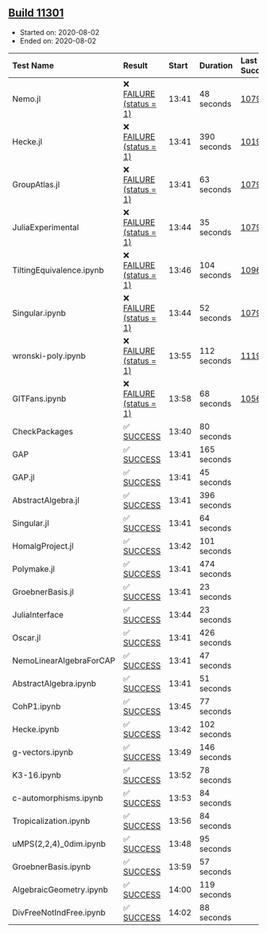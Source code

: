 ## [Build 11301](https://oscarci.mathematik.uni-kl.de/job/oscar/11301/)

* Started on: 2020-08-02
* Ended on: 2020-08-02

| Test Name    | Result | Start | Duration | Last Success | First Failure |
|:-------------|:-------|:------|:---------|:-------------|:--------------|
| Nemo.jl | ❌ [FAILURE (status = 1)](https://oscarci.mathematik.uni-kl.de/job/oscar/11301/artifact/logs/build-11301/Nemo.jl.log) | 13:41 | 48 seconds | [10790](https://oscarci.mathematik.uni-kl.de/job/oscar/10790/) | [10791](https://oscarci.mathematik.uni-kl.de/job/oscar/10791/) |
| Hecke.jl | ❌ [FAILURE (status = 1)](https://oscarci.mathematik.uni-kl.de/job/oscar/11301/artifact/logs/build-11301/Hecke.jl.log) | 13:41 | 390 seconds | [10197](https://oscarci.mathematik.uni-kl.de/job/oscar/10197/) | [10198](https://oscarci.mathematik.uni-kl.de/job/oscar/10198/) |
| GroupAtlas.jl | ❌ [FAILURE (status = 1)](https://oscarci.mathematik.uni-kl.de/job/oscar/11301/artifact/logs/build-11301/GroupAtlas.jl.log) | 13:41 | 63 seconds | [10790](https://oscarci.mathematik.uni-kl.de/job/oscar/10790/) | [10791](https://oscarci.mathematik.uni-kl.de/job/oscar/10791/) |
| JuliaExperimental | ❌ [FAILURE (status = 1)](https://oscarci.mathematik.uni-kl.de/job/oscar/11301/artifact/logs/build-11301/JuliaExperimental.log) | 13:44 | 35 seconds | [10790](https://oscarci.mathematik.uni-kl.de/job/oscar/10790/) | [10791](https://oscarci.mathematik.uni-kl.de/job/oscar/10791/) |
| TiltingEquivalence.ipynb | ❌ [FAILURE (status = 1)](https://oscarci.mathematik.uni-kl.de/job/oscar/11301/artifact/logs/build-11301/TiltingEquivalence.ipynb.log) | 13:46 | 104 seconds | [10962](https://oscarci.mathematik.uni-kl.de/job/oscar/10962/) | [10963](https://oscarci.mathematik.uni-kl.de/job/oscar/10963/) |
| Singular.ipynb | ❌ [FAILURE (status = 1)](https://oscarci.mathematik.uni-kl.de/job/oscar/11301/artifact/logs/build-11301/Singular.ipynb.log) | 13:44 | 52 seconds | [10790](https://oscarci.mathematik.uni-kl.de/job/oscar/10790/) | [10791](https://oscarci.mathematik.uni-kl.de/job/oscar/10791/) |
| wronski-poly.ipynb | ❌ [FAILURE (status = 1)](https://oscarci.mathematik.uni-kl.de/job/oscar/11301/artifact/logs/build-11301/wronski-poly.ipynb.log) | 13:55 | 112 seconds | [11192](https://oscarci.mathematik.uni-kl.de/job/oscar/11192/) | [11193](https://oscarci.mathematik.uni-kl.de/job/oscar/11193/) |
| GITFans.ipynb | ❌ [FAILURE (status = 1)](https://oscarci.mathematik.uni-kl.de/job/oscar/11301/artifact/logs/build-11301/GITFans.ipynb.log) | 13:58 | 68 seconds | [10566](https://oscarci.mathematik.uni-kl.de/job/oscar/10566/) | [10567](https://oscarci.mathematik.uni-kl.de/job/oscar/10567/) |
| CheckPackages | ✅ [SUCCESS](https://oscarci.mathematik.uni-kl.de/job/oscar/11301/artifact/logs/build-11301/CheckPackages.log) | 13:40 | 80 seconds |  |  |
| GAP | ✅ [SUCCESS](https://oscarci.mathematik.uni-kl.de/job/oscar/11301/artifact/logs/build-11301/GAP.log) | 13:41 | 165 seconds |  |  |
| GAP.jl | ✅ [SUCCESS](https://oscarci.mathematik.uni-kl.de/job/oscar/11301/artifact/logs/build-11301/GAP.jl.log) | 13:41 | 45 seconds |  |  |
| AbstractAlgebra.jl | ✅ [SUCCESS](https://oscarci.mathematik.uni-kl.de/job/oscar/11301/artifact/logs/build-11301/AbstractAlgebra.jl.log) | 13:41 | 396 seconds |  |  |
| Singular.jl | ✅ [SUCCESS](https://oscarci.mathematik.uni-kl.de/job/oscar/11301/artifact/logs/build-11301/Singular.jl.log) | 13:41 | 64 seconds |  |  |
| HomalgProject.jl | ✅ [SUCCESS](https://oscarci.mathematik.uni-kl.de/job/oscar/11301/artifact/logs/build-11301/HomalgProject.jl.log) | 13:42 | 101 seconds |  |  |
| Polymake.jl | ✅ [SUCCESS](https://oscarci.mathematik.uni-kl.de/job/oscar/11301/artifact/logs/build-11301/Polymake.jl.log) | 13:41 | 474 seconds |  |  |
| GroebnerBasis.jl | ✅ [SUCCESS](https://oscarci.mathematik.uni-kl.de/job/oscar/11301/artifact/logs/build-11301/GroebnerBasis.jl.log) | 13:41 | 23 seconds |  |  |
| JuliaInterface | ✅ [SUCCESS](https://oscarci.mathematik.uni-kl.de/job/oscar/11301/artifact/logs/build-11301/JuliaInterface.log) | 13:44 | 23 seconds |  |  |
| Oscar.jl | ✅ [SUCCESS](https://oscarci.mathematik.uni-kl.de/job/oscar/11301/artifact/logs/build-11301/Oscar.jl.log) | 13:41 | 426 seconds |  |  |
| NemoLinearAlgebraForCAP | ✅ [SUCCESS](https://oscarci.mathematik.uni-kl.de/job/oscar/11301/artifact/logs/build-11301/NemoLinearAlgebraForCAP.log) | 13:41 | 47 seconds |  |  |
| AbstractAlgebra.ipynb | ✅ [SUCCESS](https://oscarci.mathematik.uni-kl.de/job/oscar/11301/artifact/logs/build-11301/AbstractAlgebra.ipynb.log) | 13:41 | 51 seconds |  |  |
| CohP1.ipynb | ✅ [SUCCESS](https://oscarci.mathematik.uni-kl.de/job/oscar/11301/artifact/logs/build-11301/CohP1.ipynb.log) | 13:45 | 77 seconds |  |  |
| Hecke.ipynb | ✅ [SUCCESS](https://oscarci.mathematik.uni-kl.de/job/oscar/11301/artifact/logs/build-11301/Hecke.ipynb.log) | 13:42 | 102 seconds |  |  |
| g-vectors.ipynb | ✅ [SUCCESS](https://oscarci.mathematik.uni-kl.de/job/oscar/11301/artifact/logs/build-11301/g-vectors.ipynb.log) | 13:49 | 146 seconds |  |  |
| K3-16.ipynb | ✅ [SUCCESS](https://oscarci.mathematik.uni-kl.de/job/oscar/11301/artifact/logs/build-11301/K3-16.ipynb.log) | 13:52 | 78 seconds |  |  |
| c-automorphisms.ipynb | ✅ [SUCCESS](https://oscarci.mathematik.uni-kl.de/job/oscar/11301/artifact/logs/build-11301/c-automorphisms.ipynb.log) | 13:53 | 84 seconds |  |  |
| Tropicalization.ipynb | ✅ [SUCCESS](https://oscarci.mathematik.uni-kl.de/job/oscar/11301/artifact/logs/build-11301/Tropicalization.ipynb.log) | 13:56 | 84 seconds |  |  |
| uMPS(2,2,4)_0dim.ipynb | ✅ [SUCCESS](https://oscarci.mathematik.uni-kl.de/job/oscar/11301/artifact/logs/build-11301/uMPS-2-2-4-_0dim.ipynb.log) | 13:48 | 95 seconds |  |  |
| GroebnerBasis.ipynb | ✅ [SUCCESS](https://oscarci.mathematik.uni-kl.de/job/oscar/11301/artifact/logs/build-11301/GroebnerBasis.ipynb.log) | 13:59 | 57 seconds |  |  |
| AlgebraicGeometry.ipynb | ✅ [SUCCESS](https://oscarci.mathematik.uni-kl.de/job/oscar/11301/artifact/logs/build-11301/AlgebraicGeometry.ipynb.log) | 14:00 | 119 seconds |  |  |
| DivFreeNotIndFree.ipynb | ✅ [SUCCESS](https://oscarci.mathematik.uni-kl.de/job/oscar/11301/artifact/logs/build-11301/DivFreeNotIndFree.ipynb.log) | 14:02 | 88 seconds |  |  |
